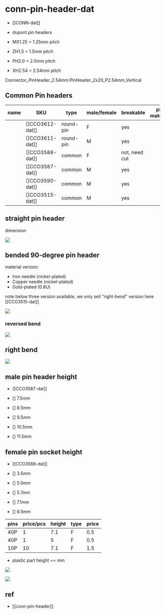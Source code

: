 
# conn-pin-header-dat

- [[CONN-dat]]

- dupont pin headers 

- MX1.25 = 1.25mm pitch
- ZH1.5 = 1.5mm pitch 
- PH2.0 = 2.0mm pitch
- XH2.54 = 2.54mm pitch


Connector_PinHeader_2.54mm:PinHeader_2x20_P2.54mm_Vertical

## Common Pin headers 

| name | SKU             | type      | male/female | breakable     | pin material | full length |
| ---- | --------------- | --------- | ----------- | ------------- | ------------ | ----------- |
|      | [[CCO3612-dat]] | round-pin | F           | yes           |              |             |
|      | [[CCO3611-dat]] | round-pin | M           | yes           |              |             |
|      | [[CCO3588-dat]] | common    | F           | not, need cut |              |             |
|      | [[CCO3587-dat]] | common    | M           | yes           |              | 11 mm       |
|      | [[CCO3590-dat]] | common    | M           | yes           |              |             |
|      | [[CCO3515-dat]] | common    | M           | yes           |              |             |



## straight pin header

dimension 

![](2024-12-30-16-39-04.png)


## bended 90-degree pin header

material version: 

- Iron needle (nickel-plated)
- Copper needle (nickel-plated)
- Gold-plated (0.8U)


note below three version available, we only sell "right-bend" version here [[CCO3515-dat]]

![](2025-04-08-15-15-22.png)

### reversed bend 

![](2025-04-08-15-17-05.png)


## right bend 


![](2025-04-08-15-17-53.png)


## male pin header height

- [[CCO3587-dat]]

- [] 7.5mm 
- [] 8.5mm 
- [] 9.5mm 
- [] 10.5mm 
- [] 11.5mm 


## female pin socket height 

- [[CCO3588-dat]]

- [] 3.5mm
- [] 5.0mm
- [] 5.7mm
- [] 7.1mm
- [] 8.5mm

| pins | price/pcs | height | type | price |
| ---- | --------- | ------ | ---- | ----- |
| 40P  | 1         | 7.1    | F    | 0.5   |
| 40P  | 1         | 5      | F    | 0.5   |
| 10P  | 10        | 7.1    | F    | 1.5   |

- plastic part height == mm 



![](2025-09-26-16-08-49.png)


![](2025-09-26-16-04-51.png)


## ref 

- [[conn-pin-header]]
